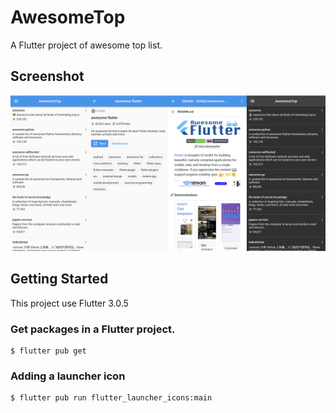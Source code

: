 # AwesomeTop
A Flutter project of awesome top list.

## Screenshot
![](assets/screenshot/screenshot.png)

## Getting Started
This project use Flutter 3.0.5

### Get packages in a Flutter project.
```shell
$ flutter pub get
```

### Adding a launcher icon
```shell
$ flutter pub run flutter_launcher_icons:main
```